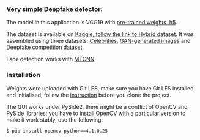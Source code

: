 ### Very simple Deepfake detector:

The model in this application is VGG19 with [pre-trained weights, h5](https://github.com/fchollet/deep-learning-models/releases/tag/v0.1).

The dataset is available on [Kaggle, follow the link to Hybrid dataset](https://www.kaggle.com/kylewu/hybrid-dataset-v2).
It was assembled using three datasets: [Celebrities](https://www.kaggle.com/jessicali9530/celeba-dataset), [GAN-generated images](https://www.kaggle.com/tunguz/1-million-fake-faces/kernels) and [Deepfake competition dataset](https://www.kaggle.com/c/deepfake-detection-challenge/).

Face detection works with [MTCNN](https://github.com/ipazc/mtcnn/tree/master/mtcnn).

### Installation
Weights were uploaded with Git LFS, make sure you have Git LFS installed and initialised, follow the [instruction](https://git-lfs.github.com/) before you clone the project.

The GUI works under PySide2, there might be a conflict of OpenCV and PySide libraries; you have to install OpenCV with a particular version to make it work stably, use the following:
```sh
$ pip install opencv-python==4.1.0.25
```
